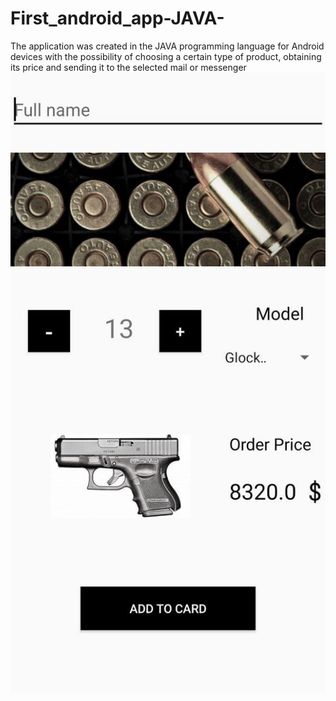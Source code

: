 # First_android_app-JAVA-
The application was created in the JAVA programming language for Android devices with the possibility of choosing a certain type of product, obtaining its price and sending it to the selected mail or messenger
![Example 1](https://github.com/Die-Hardman/First_android_app-JAVA-/blob/master/photo_2023-09-18_13-21-11%20(3).jpg)
